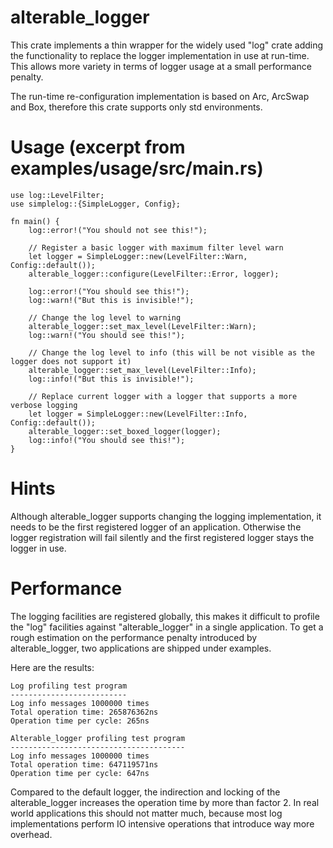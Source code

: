 # alterable_logger

This crate implements a thin wrapper for the widely used "log" crate adding the functionality
to replace the logger implementation in use at run-time. This allows more variety in terms of
logger usage at a small performance penalty.

The run-time re-configuration implementation is based on Arc, ArcSwap and Box, therefore
this crate supports only std environments.

# Usage (excerpt from examples/usage/src/main.rs)

```
use log::LevelFilter;
use simplelog::{SimpleLogger, Config};

fn main() {
    log::error!("You should not see this!");

    // Register a basic logger with maximum filter level warn
    let logger = SimpleLogger::new(LevelFilter::Warn, Config::default());
    alterable_logger::configure(LevelFilter::Error, logger);

    log::error!("You should see this!");
    log::warn!("But this is invisible!");

    // Change the log level to warning
    alterable_logger::set_max_level(LevelFilter::Warn);
    log::warn!("You should see this!");

    // Change the log level to info (this will be not visible as the logger does not support it)
    alterable_logger::set_max_level(LevelFilter::Info);
    log::info!("But this is invisible!");

    // Replace current logger with a logger that supports a more verbose logging
    let logger = SimpleLogger::new(LevelFilter::Info, Config::default());
    alterable_logger::set_boxed_logger(logger);
    log::info!("You should see this!");
}
```

# Hints

Although alterable_logger supports changing the logging implementation, it
needs to be the first registered logger of an application. Otherwise the logger registration
will fail silently and the first registered logger stays the logger in use.

# Performance

The logging facilities are registered globally, this makes it difficult to profile the
"log" facilities against "alterable_logger" in a single application. To get a rough estimation
on the performance penalty introduced by alterable_logger, two applications are shipped under examples.

Here are the results:

```
Log profiling test program
--------------------------
Log info messages 1000000 times
Total operation time: 265876362ns
Operation time per cycle: 265ns
```

```
Alterable_logger profiling test program
---------------------------------------
Log info messages 1000000 times
Total operation time: 647119571ns
Operation time per cycle: 647ns
```

Compared to the default logger, the indirection and locking of the alterable_logger
increases the operation time by more than factor 2. In real world applications this should not
matter much, because most log implementations perform IO intensive operations that introduce way more overhead.

